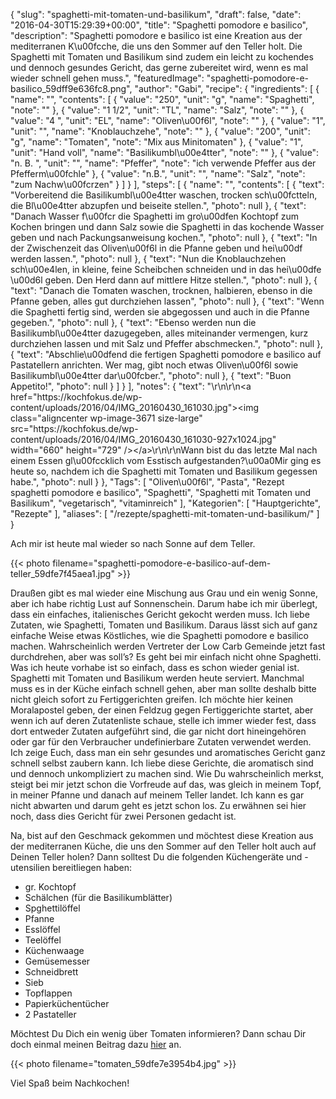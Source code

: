 {
    "slug": "spaghetti-mit-tomaten-und-basilikum",
    "draft": false,
    "date": "2016-04-30T15:29:39+00:00",
    "title": "Spaghetti pomodore e basilico",
    "description": "Spaghetti pomodore e basilico ist eine Kreation aus der mediterranen K\u00fcche, die uns den Sommer auf den Teller holt.  Die Spaghetti mit Tomaten und Basilikum sind zudem ein leicht zu kochendes und dennoch gesundes Gericht, das gerne zubereitet wird, wenn es mal wieder schnell gehen muss.",
    "featuredImage": "spaghetti-pomodore-e-basilico_59dff9e636fc8.png",
    "author": "Gabi",
    "recipe": {
        "ingredients": [
            {
                "name": "",
                "contents": [
                    {
                        "value": "250",
                        "unit": "g",
                        "name": "Spaghetti",
                        "note": ""
                    },
                    {
                        "value": "1 1\/2",
                        "unit": "TL",
                        "name": "Salz",
                        "note": ""
                    },
                    {
                        "value": "4 ",
                        "unit": "EL",
                        "name": "Oliven\u00f6l",
                        "note": ""
                    },
                    {
                        "value": "1",
                        "unit": "",
                        "name": "Knoblauchzehe",
                        "note": ""
                    },
                    {
                        "value": "200",
                        "unit": "g",
                        "name": "Tomaten",
                        "note": "Mix aus Minitomaten"
                    },
                    {
                        "value": "1",
                        "unit": "Hand voll",
                        "name": "Basilikumbl\u00e4tter",
                        "note": ""
                    },
                    {
                        "value": "n. B. ",
                        "unit": "",
                        "name": "Pfeffer",
                        "note": "ich verwende Pfeffer aus der Pfefferm\u00fchle"
                    },
                    {
                        "value": "n.B.",
                        "unit": "",
                        "name": "Salz",
                        "note": "zum Nachw\u00fcrzen"
                    }
                ]
            }
        ],
        "steps": [
            {
                "name": "",
                "contents": [
                    {
                        "text": "Vorbereitend die Basilikumbl\u00e4tter waschen, trocken sch\u00fctteln, die Bl\u00e4tter abzupfen und beiseite stellen.",
                        "photo": null
                    },
                    {
                        "text": "Danach Wasser f\u00fcr die Spaghetti im gro\u00dfen Kochtopf zum Kochen bringen und dann Salz sowie die Spaghetti in das kochende Wasser geben und nach Packungsanweisung kochen.",
                        "photo": null
                    },
                    {
                        "text": "In der Zwischenzeit das Oliven\u00f6l in die Pfanne geben und hei\u00df werden lassen.",
                        "photo": null
                    },
                    {
                        "text": "Nun die Knoblauchzehen sch\u00e4len, in kleine, feine Scheibchen schneiden und in das hei\u00dfe \u00d6l geben. Den Herd dann auf mittlere Hitze stellen.",
                        "photo": null
                    },
                    {
                        "text": "Danach die Tomaten waschen, trocknen, halbieren, ebenso in die Pfanne geben, alles gut durchziehen lassen",
                        "photo": null
                    },
                    {
                        "text": "Wenn die Spaghetti fertig sind, werden sie abgegossen und auch in die Pfanne gegeben.",
                        "photo": null
                    },
                    {
                        "text": "Ebenso werden nun die Basilikumbl\u00e4tter dazugegeben, alles miteinander vermengen, kurz durchziehen lassen und mit Salz und Pfeffer abschmecken.",
                        "photo": null
                    },
                    {
                        "text": "Abschlie\u00dfend die fertigen Spaghetti pomodore e basilico auf Pastatellern anrichten. Wer mag, gibt noch etwas Oliven\u00f6l sowie Basilikumbl\u00e4tter dar\u00fcber.",
                        "photo": null
                    },
                    {
                        "text": "Buon Appetito!",
                        "photo": null
                    }
                ]
            }
        ],
        "notes": {
            "text": "\r\n\r\n<a href=\"https:\/\/kochfokus.de\/wp-content\/uploads\/2016\/04\/IMG_20160430_161030.jpg\"><img class=\"aligncenter wp-image-3671 size-large\" src=\"https:\/\/kochfokus.de\/wp-content\/uploads\/2016\/04\/IMG_20160430_161030-927x1024.jpg\" width=\"660\" height=\"729\" \/><\/a>\r\n\r\nWann bist du das letzte Mal nach einem Essen gl\u00fccklich vom Esstisch aufgestanden?\u00a0Mir ging es heute so, nachdem ich die Spaghetti mit Tomaten und Basilikum gegessen habe.",
            "photo": null
        }
    },
    "Tags": [
        "Oliven\u00f6l",
        "Pasta",
        "Rezept spaghetti pomodore e basilico",
        "Spaghetti",
        "Spaghetti mit Tomaten und Basilikum",
        "vegetarisch",
        "vitaminreich"
    ],
    "Kategorien": [
        "Hauptgerichte",
        "Rezepte"
    ],
    "aliases": [
        "\/rezepte\/spaghetti-mit-tomaten-und-basilikum\/"
    ]
}

Ach mir ist heute mal wieder so nach Sonne auf dem Teller.

{{< photo filename="spaghetti-pomodore-e-basilico-auf-dem-teller_59dfe7f45aea1.jpg" >}}

Draußen gibt es mal wieder eine Mischung aus Grau und ein wenig Sonne, aber ich habe richtig Lust auf Sonnenschein. Darum habe ich mir überlegt, dass ein einfaches, italienisches Gericht gekocht werden muss. Ich liebe Zutaten, wie Spaghetti, Tomaten und Basilikum. Daraus lässt sich auf ganz einfache Weise etwas Köstliches, wie die Spaghetti pomodore e basilico machen. Wahrscheinlich werden Vertreter der Low Carb Gemeinde jetzt fast durchdrehen, aber was soll&#8217;s? Es geht bei mir einfach nicht ohne Spaghetti. Was ich heute vorhabe ist so einfach, dass es schon wieder genial ist. Spaghetti mit Tomaten und Basilikum werden heute serviert. Manchmal muss es in der Küche einfach schnell gehen, aber man sollte deshalb bitte nicht gleich sofort zu Fertiggerichten greifen. Ich möchte hier keinen Moralapostel geben, der einen Feldzug gegen Fertiggerichte startet, aber wenn ich auf deren Zutatenliste schaue, stelle ich immer wieder fest, dass dort entweder Zutaten aufgeführt sind, die gar nicht dort hineingehören oder gar für den Verbraucher undefinierbare Zutaten verwendet werden. Ich zeige Euch, dass man ein sehr gesundes und aromatisches Gericht ganz schnell selbst zaubern kann. Ich liebe diese Gerichte, die aromatisch sind und dennoch unkompliziert zu machen sind. Wie Du wahrscheinlich merkst, steigt bei mir jetzt schon die Vorfreude auf das, was gleich in meinem Topf, in meiner Pfanne und danach auf meinem Teller landet. Ich kann es gar nicht abwarten und darum geht es jetzt schon los. Zu erwähnen sei hier noch, dass dies Gericht für zwei Personen gedacht ist.

Na, bist auf den Geschmack gekommen und möchtest diese Kreation aus der mediterranen Küche, die uns den Sommer auf den Teller holt auch auf Deinen Teller holen? Dann solltest Du die folgenden Küchengeräte und -utensilien bereitliegen haben:

 * gr. Kochtopf
 * Schälchen (für die Basilikumblätter)
 * Spghettilöffel
 * Pfanne
 * Esslöffel
 * Teelöffel
 * Küchenwaage
 * Gemüsemesser
 * Schneidbrett
 * Sieb
 * Topflappen
 * Papierküchentücher
 * 2 Pastateller

Möchtest Du Dich ein wenig über Tomaten informieren? Dann schau Dir doch einmal meinen Beitrag dazu [hier][1] an.

{{< photo filename="tomaten_59dfe7e3954b4.jpg" >}}

 

Viel Spaß beim Nachkochen!





 [1]: https://kochfokus.de/wissenswert/die-liebesfrucht/